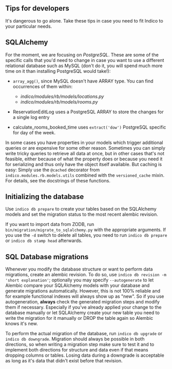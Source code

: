 Tips for developers
-------------------
It's dangerous to go alone. Take these tips in case you need to fit Indico to your particular needs.

## SQLAlchemy
For the moment, we are focusing on _PostgreSQL_. These are some of the specific calls that you'd need to change in case
you want to use a different relational database such as MySQL (don't do it, you will spend much more time on it than
installing PostgreSQL would take!):

* `array_agg()`, since MySQL doesn't have ARRAY type. You can find occurrences of them within:
    - _indico/modules/rb/models/locations.py_
    - _indico/modules/rb/models/rooms.py_

* ReservationEditLog uses a PostgreSQL ARRAY to store the changes for a single log entry

* calculate_rooms_booked_time uses `extract('dow')` PostgreSQL specific for day of the week.

In some cases you have properties in your models which trigger additional queries or are expensive for some other reason.
Sometimes you can simply write tricky queries to retrieve all data at once, but in other cases that's not feasible,
either because of what the property does or because you need it for serializing and thus only have the object itself
available.  But caching is easy: Simply use the `@cached` decorator from `indico.modules.rb.models.utils` combined with
the `versioned_cache` mixin. For details, see the docstrings of these functions.


## Initializing the database
Use `indico db prepare` to create your tables based on the SQLAlchemy models and set the migration status to the most
recent alembic revision.

If you want to import data from ZODB, run `bin/migration/migrate_to_sqlalchemy.py` with the appropriate arguments. If
you use the `-d` switch to delete all tables, you need to run `indico db prepare` or `indico db stamp head` afterwards.


## SQL Database migrations
Whenever you modify the database structure or want to perform data migrations, create an alembic revision.
To do so, use `indico db revision -m 'short explanation'`; optionally you may specify `--autogenerate` to let Alembic
compare your SQLAlchemy models with your database and generate migrations automatically. However, this is not 100%
reliable and for example functional indexes will always show up as "new". So if you use autogeneration, **always**
check the generated migration steps and modify them if necessary. Especially if you've already applied your change to the
database manually or let SQLAlchemy create your new table you need to write the migration for it manually or DROP the
table again so Alembic knows it's new.

To perform the actual migration of the database, run `indico db upgrade` or `indico db downgrade`. Migration should
always be possible in both directions, so when writing a migration step make sure to test it and to implement both
directions for structure and data even if that means dropping columns or tables. Losing data during a downgrade is
acceptable as long as it's data that didn't exist before that revision.
